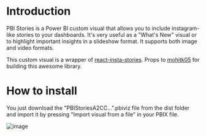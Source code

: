 # Introduction

PBI Stories is a Power BI custom visual that allows you to include instagram-like stories to your dashboards. It's very useful as a "What's New" visual or to highlight important insights in a slideshow format. It supports both image and video formats.

This custom visual is a wrapper of [react-insta-stories](https://www.npmjs.com/package/react-insta-stories). Props to [mohitk05](https://github.com/mohitk05) for building this awesome library.

# How to install

You just download the "PBIStoriesA2CC...".pbiviz file from the dist folder and import it by pressing "Import visual from a file" in your PBIX file.

![image](https://i.imgur.com/zfZ6wDh.png)
